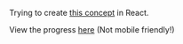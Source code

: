 Trying to create [this concept](https://dribbble.com/shots/3923792-House-rental-website-landing-page-animation) in React.

View the progress [here](https://gallant-spence-d8e80b.netlify.com) (Not mobile friendly!)
